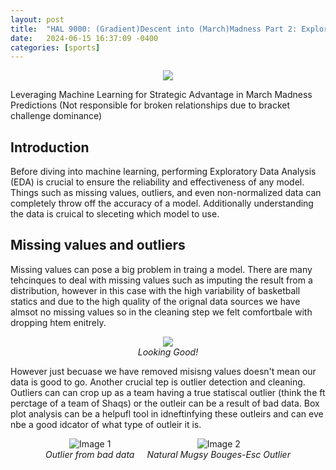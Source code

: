 ```yaml
---
layout: post
title:  "HAL 9000: (Gradient)Descent into (March)Madness Part 2: Exploratory Data Analysis"
date:   2024-06-15 16:37:09 -0400
categories: [sports]
---
```


<p align="center">
  <img src="/assets/hal/halscreenshot.png">
</p>

Leveraging Machine Learning for Strategic Advantage in March Madness Predictions (Not responsible for broken relationships due to bracket challenge dominance)

## Introduction

Before diving into machine learning, performing Exploratory Data Analysis (EDA) is crucial to ensure the reliability and effectiveness of any model. Things such as missing values, outliers, and even non-normalized data can completely throw off the accuracy of a model. Additionally understanding the data is cruical to sleceting which model to use. 

## Missing values and outliers

Missing values can pose a big problem in traing a model. There are many tehcinques to deal with missing values such as imputing the result from a distribution, however in this case with the high variability of basketball statics and due to the high quality of the orignal data sources we have almsot no missing values so in the cleaning step we felt comfortbale with dropping htem enitrely. 

<p align="center"> <img src="/assets/hal/halnonnull.png"> <br> <em>Looking Good!</em> </p>

However just becuase we have removed misisng values doesn't mean our data is good to go. Another crucial tep is outlier detection and cleaning. Outliers can can crop up as a team having a true statiscal outlier (think the ft perctage of a team of Shaqs) or the outleir can be a result of bad data. Box plot analysis can be a helpufl tool in idneftinfying these outleirs and can eve nbe a good idcator of what type of outleir it is.

<div style="display: flex; justify-content: center;">
  <div style="text-align: center; margin-right: 10px;">
    <img src="/assets/hal/halsosoutlier.png" alt="Image 1">
    <br>
    <em>Outlier from bad data</em>
  </div>
  <div style="text-align: center; margin-left: 10px;">
    <img src="/assets/hal/halshortpg.png" alt="Image 2">
    <br>
    <em>Natural Mugsy Bouges-Esc Outlier</em>
  </div>
</div>






